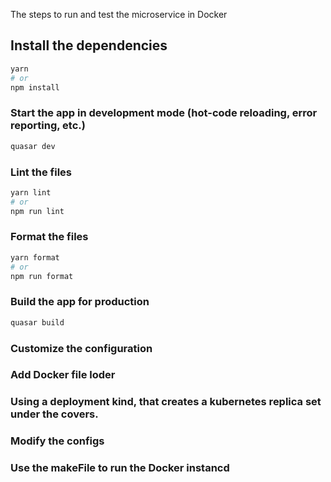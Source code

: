 The steps to run and test the microservice in Docker

## Install the dependencies

```bash
yarn
# or
npm install
```

### Start the app in development mode (hot-code reloading, error reporting, etc.)

```bash
quasar dev
```

### Lint the files

```bash
yarn lint
# or
npm run lint
```

### Format the files

```bash
yarn format
# or
npm run format
```

### Build the app for production

```bash
quasar build
```

### Customize the configuration

### Add Docker file loder

### Using a deployment kind, that creates a kubernetes replica set under the covers.

### Modify the configs

### Use the makeFile to run the Docker instancd
